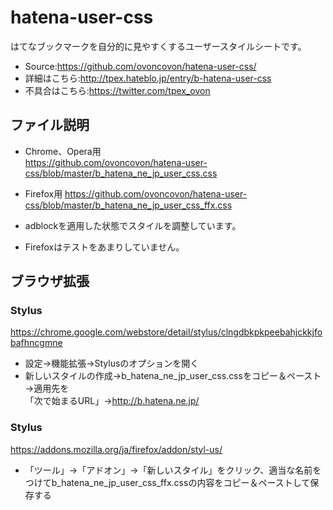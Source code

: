 hatena-user-css
===============
はてなブックマークを自分的に見やすくするユーザースタイルシートです。  
  
* Source:https://github.com/ovoncovon/hatena-user-css/  
* 詳細はこちら:http://tpex.hateblo.jp/entry/b-hatena-user-css  
* 不具合はこちら:https://twitter.com/tpex_ovon  

ファイル説明
--------
* Chrome、Opera用  
https://github.com/ovoncovon/hatena-user-css/blob/master/b_hatena_ne_jp_user_css.css  

* Firefox用 https://github.com/ovoncovon/hatena-user-css/blob/master/b_hatena_ne_jp_user_css_ffx.css  

* adblockを適用した状態でスタイルを調整しています。  
* Firefoxはテストをあまりしていません。


ブラウザ拡張
--------
### Stylus

https://chrome.google.com/webstore/detail/stylus/clngdbkpkpeebahjckkjfobafhncgmne  

* 設定→機能拡張→Stylusのオプションを開く  
* 新しいスタイルの作成→b_hatena_ne_jp_user_css.cssをコピー＆ペースト→適用先を  
「次で始まるURL」→http://b.hatena.ne.jp/  

### Stylus

https://addons.mozilla.org/ja/firefox/addon/styl-us/  
* 「ツール」→「アドオン」→「新しいスタイル」をクリック、適当な名前をつけてb_hatena_ne_jp_user_css_ffx.cssの内容をコピー＆ペーストして保存する  
